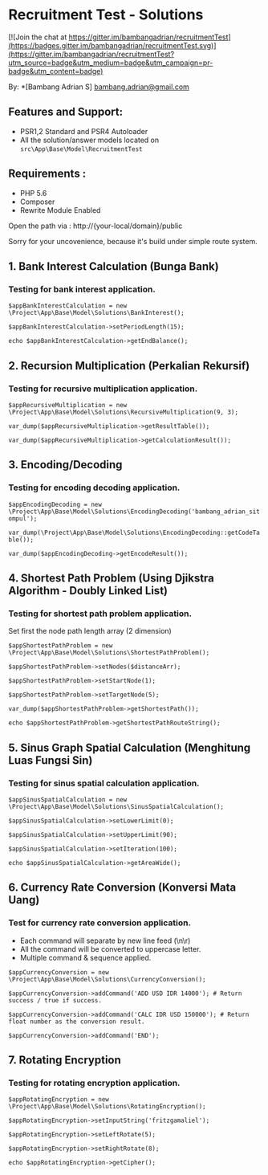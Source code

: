 
# Recruitment Test - Solutions

[![Join the chat at https://gitter.im/bambangadrian/recruitmentTest](https://badges.gitter.im/bambangadrian/recruitmentTest.svg)](https://gitter.im/bambangadrian/recruitmentTest?utm_source=badge&utm_medium=badge&utm_campaign=pr-badge&utm_content=badge)

By: *[Bambang Adrian S] <bambang.adrian@gmail.com> 

## Features and Support:
- PSR1,2 Standard and PSR4 Autoloader
- All the solution/answer models located on `src\App\Base\Model\RecruitmentTest`

## Requirements : 
- PHP 5.6
- Composer
- Rewrite Module Enabled

Open the path via : http://{your-local/domain}/public

Sorry for your uncovenience, because it's build under simple route system.

## 1. Bank Interest Calculation (Bunga Bank)
### Testing for bank interest application.
`$appBankInterestCalculation = new \Project\App\Base\Model\Solutions\BankInterest();`

`$appBankInterestCalculation->setPeriodLength(15);`

`echo $appBankInterestCalculation->getEndBalance();`


## 2. Recursion Multiplication (Perkalian Rekursif)
### Testing for recursive multiplication application.

`$appRecursiveMultiplication = new \Project\App\Base\Model\Solutions\RecursiveMultiplication(9, 3);`

`var_dump($appRecursiveMultiplication->getResultTable());`

`var_dump($appRecursiveMultiplication->getCalculationResult());`

## 3. Encoding/Decoding
### Testing for encoding decoding application.

`$appEncodingDecoding = new \Project\App\Base\Model\Solutions\EncodingDecoding('bambang_adrian_sitompul');`

`var_dump(\Project\App\Base\Model\Solutions\EncodingDecoding::getCodeTable());`

`var_dump($appEncodingDecoding->getEncodeResult());`

## 4. Shortest Path Problem (Using Djikstra Algorithm - Doubly Linked List)
### Testing for shortest path problem application.

Set first the node path length array (2 dimension)

`$appShortestPathProblem = new \Project\App\Base\Model\Solutions\ShortestPathProblem();`

`$appShortestPathProblem->setNodes($distanceArr);`

`$appShortestPathProblem->setStartNode(1);`

`$appShortestPathProblem->setTargetNode(5);`

`var_dump($appShortestPathProblem->getShortestPath());`

`echo $appShortestPathProblem->getShortestPathRouteString();`


## 5. Sinus Graph Spatial Calculation (Menghitung Luas Fungsi Sin)
### Testing for sinus spatial calculation application.

`$appSinusSpatialCalculation = new \Project\App\Base\Model\Solutions\SinusSpatialCalculation();`

`$appSinusSpatialCalculation->setLowerLimit(0);`

`$appSinusSpatialCalculation->setUpperLimit(90);`

`$appSinusSpatialCalculation->setIteration(100);`

`echo $appSinusSpatialCalculation->getAreaWide();`


## 6. Currency Rate Conversion (Konversi Mata Uang)
### Test for currency rate conversion application.

- Each command will separate by new line feed (\n\r)
- All the command will be converted to uppercase letter.
- Multiple command & sequence applied.

`$appCurrencyConversion = new \Project\App\Base\Model\Solutions\CurrencyConversion();`
    
`$appCurrencyConversion->addCommand('ADD USD IDR 14000'); # Return success / true if success.`

`$appCurrencyConversion->addCommand('CALC IDR USD 150000'); # Return float number as the conversion result.`

`$appCurrencyConversion->addCommand('END');`


## 7. Rotating Encryption
### Testing for rotating encryption application.

`$appRotatingEncryption = new \Project\App\Base\Model\Solutions\RotatingEncryption();`

`$appRotatingEncryption->setInputString('fritzgamaliel');`

`$appRotatingEncryption->setLeftRotate(5);`

`$appRotatingEncryption->setRightRotate(8);`

`echo $appRotatingEncryption->getCipher();`



